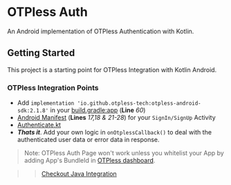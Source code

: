 # OTPless Auth

An Android implementation of OTPless Authentication with Kotlin.

## Getting Started

This project is a starting point for OTPless Integration with Kotlin Android.

### OTPless Integration Points

- Add ```implementation 'io.github.otpless-tech:otpless-android-sdk:2.1.8'``` in your [build.gradle:app](./app/build.gradle) (**Line** *60*)
- [Android Manifest](/app/src/main/AndroidManifest.xml) (**Lines** *17,18 & 21-28*) for your `SignIn/SignUp` Activity
- [Authenticate.kt](/app/src/main/java/com/bytebane/otpless/Authenticate.kt)
- ***Thats it***. Add your own logic in `onOtplessCallback()` to deal with the authenticated user data or error data in response.

> Note: OTPless Auth Page won't work unless you whitelist your App by adding App's BundleId in [OTPless dashboard](https://otpless.com/platforms/flutter).

>> [Checkout Java Integration](https://github.com/bytebane/OTPless-android-auth/tree/java)
